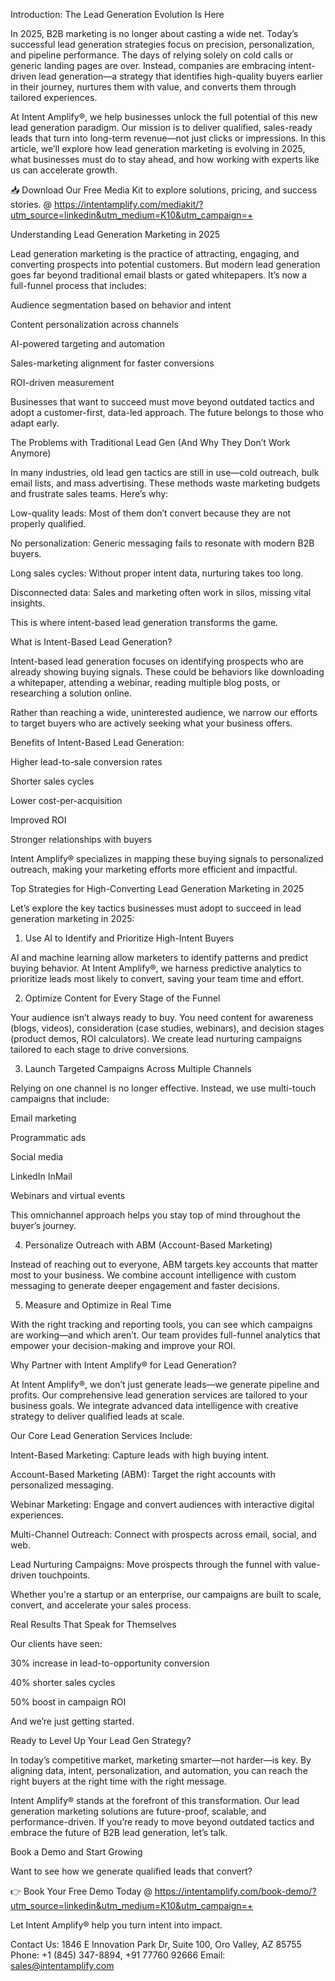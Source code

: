 Introduction: The Lead Generation Evolution Is Here

In 2025, B2B marketing is no longer about casting a wide net. Today’s successful lead generation strategies focus on precision, personalization, and pipeline performance. The days of relying solely on cold calls or generic landing pages are over. Instead, companies are embracing intent-driven lead generation—a strategy that identifies high-quality buyers earlier in their journey, nurtures them with value, and converts them through tailored experiences.

At Intent Amplify®, we help businesses unlock the full potential of this new lead generation paradigm. Our mission is to deliver qualified, sales-ready leads that turn into long-term revenue—not just clicks or impressions. In this article, we’ll explore how lead generation marketing is evolving in 2025, what businesses must do to stay ahead, and how working with experts like us can accelerate growth.

📥 Download Our Free Media Kit to explore solutions, pricing, and success stories. @ https://intentamplify.com/mediakit/?utm_source=linkedin&utm_medium=K10&utm_campaign=+

Understanding Lead Generation Marketing in 2025

Lead generation marketing is the practice of attracting, engaging, and converting prospects into potential customers. But modern lead generation goes far beyond traditional email blasts or gated whitepapers. It’s now a full-funnel process that includes:

Audience segmentation based on behavior and intent

Content personalization across channels

AI-powered targeting and automation

Sales-marketing alignment for faster conversions

ROI-driven measurement

Businesses that want to succeed must move beyond outdated tactics and adopt a customer-first, data-led approach. The future belongs to those who adapt early.

The Problems with Traditional Lead Gen (And Why They Don’t Work Anymore)

In many industries, old lead gen tactics are still in use—cold outreach, bulk email lists, and mass advertising. These methods waste marketing budgets and frustrate sales teams. Here’s why:

Low-quality leads: Most of them don’t convert because they are not properly qualified.

No personalization: Generic messaging fails to resonate with modern B2B buyers.

Long sales cycles: Without proper intent data, nurturing takes too long.

Disconnected data: Sales and marketing often work in silos, missing vital insights.

This is where intent-based lead generation transforms the game.

What is Intent-Based Lead Generation?

Intent-based lead generation focuses on identifying prospects who are already showing buying signals. These could be behaviors like downloading a whitepaper, attending a webinar, reading multiple blog posts, or researching a solution online.

Rather than reaching a wide, uninterested audience, we narrow our efforts to target buyers who are actively seeking what your business offers.

Benefits of Intent-Based Lead Generation:

Higher lead-to-sale conversion rates

Shorter sales cycles

Lower cost-per-acquisition

Improved ROI

Stronger relationships with buyers

Intent Amplify® specializes in mapping these buying signals to personalized outreach, making your marketing efforts more efficient and impactful.

Top Strategies for High-Converting Lead Generation Marketing in 2025

Let’s explore the key tactics businesses must adopt to succeed in lead generation marketing in 2025:

1. Use AI to Identify and Prioritize High-Intent Buyers

AI and machine learning allow marketers to identify patterns and predict buying behavior. At Intent Amplify®, we harness predictive analytics to prioritize leads most likely to convert, saving your team time and effort.

2. Optimize Content for Every Stage of the Funnel

Your audience isn’t always ready to buy. You need content for awareness (blogs, videos), consideration (case studies, webinars), and decision stages (product demos, ROI calculators). We create lead nurturing campaigns tailored to each stage to drive conversions.

3. Launch Targeted Campaigns Across Multiple Channels

Relying on one channel is no longer effective. Instead, we use multi-touch campaigns that include:

Email marketing

Programmatic ads

Social media

LinkedIn InMail

Webinars and virtual events

This omnichannel approach helps you stay top of mind throughout the buyer’s journey.

4. Personalize Outreach with ABM (Account-Based Marketing)

Instead of reaching out to everyone, ABM targets key accounts that matter most to your business. We combine account intelligence with custom messaging to generate deeper engagement and faster decisions.

5. Measure and Optimize in Real Time

With the right tracking and reporting tools, you can see which campaigns are working—and which aren’t. Our team provides full-funnel analytics that empower your decision-making and improve your ROI.

Why Partner with Intent Amplify® for Lead Generation?

At Intent Amplify®, we don’t just generate leads—we generate pipeline and profits. Our comprehensive lead generation services are tailored to your business goals. We integrate advanced data intelligence with creative strategy to deliver qualified leads at scale.

Our Core Lead Generation Services Include:

Intent-Based Marketing: Capture leads with high buying intent.

Account-Based Marketing (ABM): Target the right accounts with personalized messaging.

Webinar Marketing: Engage and convert audiences with interactive digital experiences.

Multi-Channel Outreach: Connect with prospects across email, social, and web.

Lead Nurturing Campaigns: Move prospects through the funnel with value-driven touchpoints.

Whether you're a startup or an enterprise, our campaigns are built to scale, convert, and accelerate your sales process.

Real Results That Speak for Themselves

Our clients have seen:

30% increase in lead-to-opportunity conversion

40% shorter sales cycles

50% boost in campaign ROI

And we’re just getting started.

Ready to Level Up Your Lead Gen Strategy?

In today’s competitive market, marketing smarter—not harder—is key. By aligning data, intent, personalization, and automation, you can reach the right buyers at the right time with the right message.

Intent Amplify® stands at the forefront of this transformation. Our lead generation marketing solutions are future-proof, scalable, and performance-driven. If you’re ready to move beyond outdated tactics and embrace the future of B2B lead generation, let’s talk.

Book a Demo and Start Growing

Want to see how we generate qualified leads that convert?

👉 Book Your Free Demo Today @ https://intentamplify.com/book-demo/?utm_source=linkedin&utm_medium=K10&utm_campaign=+

Let Intent Amplify® help you turn intent into impact.

Contact Us:
1846 E Innovation Park Dr,
Suite 100, Oro Valley, AZ 85755
Phone: +1 (845) 347-8894, +91 77760 92666
Email: sales@intentamplify.com
